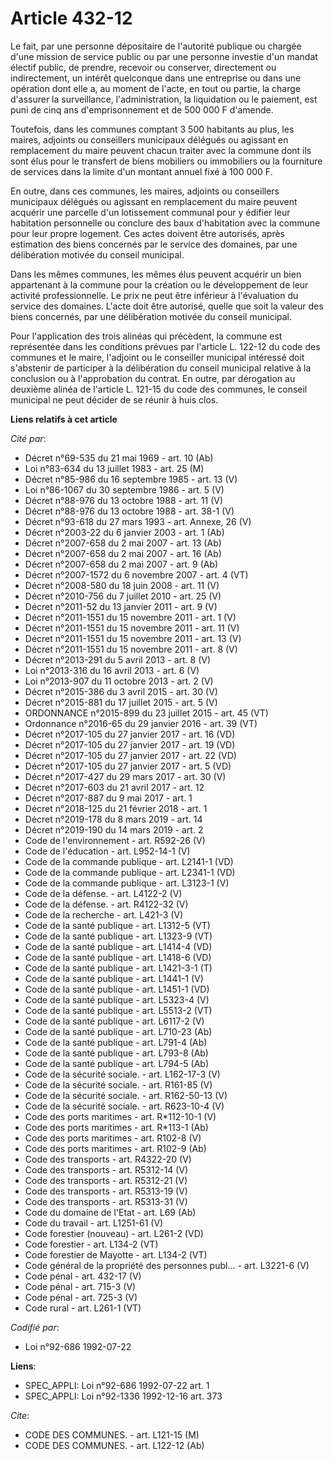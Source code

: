 # Article 432-12

Le fait, par une personne dépositaire de l'autorité publique ou chargée d'une mission de service public ou par une personne
investie d'un mandat électif public, de prendre, recevoir ou conserver, directement ou indirectement, un intérêt quelconque
dans une entreprise ou dans une opération dont elle a, au moment de l'acte, en tout ou partie, la charge d'assurer la
surveillance, l'administration, la liquidation ou le paiement, est puni de cinq ans d'emprisonnement et de 500 000 F
d'amende.

Toutefois, dans les communes comptant 3 500 habitants au plus, les maires, adjoints ou conseillers municipaux délégués ou
agissant en remplacement du maire peuvent chacun traiter avec la commune dont ils sont élus pour le transfert de biens
mobiliers ou immobiliers ou la fourniture de services dans la limite d'un montant annuel fixé à 100 000 F.

En outre, dans ces communes, les maires, adjoints ou conseillers municipaux délégués ou agissant en remplacement du maire
peuvent acquérir une parcelle d'un lotissement communal pour y édifier leur habitation personnelle ou conclure des baux
d'habitation avec la commune pour leur propre logement. Ces actes doivent être autorisés, après estimation des biens
concernés par le service des domaines, par une délibération motivée du conseil municipal.

Dans les mêmes communes, les mêmes élus peuvent acquérir un bien appartenant à la commune pour la création ou le
développement de leur activité professionnelle. Le prix ne peut être inférieur à l'évaluation du service des domaines. L'acte
doit être autorisé, quelle que soit la valeur des biens concernés, par une délibération motivée du conseil municipal.

Pour l'application des trois alinéas qui précèdent, la commune est représentée dans les conditions prévues par l'article L.
122-12 du code des communes et le maire, l'adjoint ou le conseiller municipal intéressé doit s'abstenir de participer à la
délibération du conseil municipal relative à la conclusion ou à l'approbation du contrat. En outre, par dérogation au
deuxième alinéa de l'article L. 121-15 du code des communes, le conseil municipal ne peut décider de se réunir à huis clos.

**Liens relatifs à cet article**

_Cité par_:

  - Décret n°69-535 du 21 mai 1969 - art. 10 (Ab)
  - Loi n°83-634 du 13 juillet 1983 - art. 25 (M)
  - Décret n°85-986 du 16 septembre 1985 - art. 13 (V)
  - Loi n°86-1067 du 30 septembre 1986 - art. 5 (V)
  - Décret n°88-976 du 13 octobre 1988 - art. 11 (V)
  - Décret n°88-976 du 13 octobre 1988 - art. 38-1 (V)
  - Décret n°93-618 du 27 mars 1993 - art. Annexe, 26 (V)
  - Décret n°2003-22 du 6 janvier 2003 - art. 1 (Ab)
  - Décret n°2007-658 du 2 mai 2007 - art. 13 (Ab)
  - Décret n°2007-658 du 2 mai 2007 - art. 16 (Ab)
  - Décret n°2007-658 du 2 mai 2007 - art. 9 (Ab)
  - Décret n°2007-1572 du 6 novembre 2007 - art. 4 (VT)
  - Décret n°2008-580 du 18 juin 2008 - art. 11 (V)
  - Décret n°2010-756 du 7 juillet 2010 - art. 25 (V)
  - Décret n°2011-52 du 13 janvier 2011 - art. 9 (V)
  - Décret n°2011-1551 du 15 novembre 2011 - art. 1 (V)
  - Décret n°2011-1551 du 15 novembre 2011 - art. 11 (V)
  - Décret n°2011-1551 du 15 novembre 2011 - art. 13 (V)
  - Décret n°2011-1551 du 15 novembre 2011 - art. 8 (V)
  - Décret n°2013-291 du 5 avril 2013 - art. 8 (V)
  - Loi n°2013-316 du 16 avril 2013 - art. 6 (V)
  - Loi n°2013-907 du 11 octobre 2013 - art. 2 (V)
  - Décret n°2015-386 du 3 avril 2015 - art. 30 (V)
  - Décret n°2015-881 du 17 juillet 2015 - art. 5 (V)
  - ORDONNANCE n°2015-899 du 23 juillet 2015 - art. 45 (VT)
  - Ordonnance n°2016-65 du 29 janvier 2016 - art. 39 (VT)
  - Décret n°2017-105 du 27 janvier 2017 - art. 16 (VD)
  - Décret n°2017-105 du 27 janvier 2017 - art. 19 (VD)
  - Décret n°2017-105 du 27 janvier 2017 - art. 22 (VD)
  - Décret n°2017-105 du 27 janvier 2017 - art. 5 (VD)
  - Décret n°2017-427 du 29 mars 2017 - art. 30 (V)
  - Décret n°2017-603 du 21 avril 2017 - art. 12
  - Décret n°2017-887 du 9 mai 2017 - art. 1
  - Décret n°2018-125 du 21 février 2018 - art. 1
  - Décret n°2019-178 du 8 mars 2019 - art. 14
  - Décret n°2019-190 du 14 mars 2019 - art. 2
  - Code de l'environnement - art. R592-26 (V)
  - Code de l'éducation - art. L952-14-1 (V)
  - Code de la commande publique - art. L2141-1 (VD)
  - Code de la commande publique - art. L2341-1 (VD)
  - Code de la commande publique - art. L3123-1 (V)
  - Code de la défense. - art. L4122-2 (V)
  - Code de la défense. - art. R4122-32 (V)
  - Code de la recherche - art. L421-3 (V)
  - Code de la santé publique - art. L1312-5 (VT)
  - Code de la santé publique - art. L1323-9 (VT)
  - Code de la santé publique - art. L1414-4 (VD)
  - Code de la santé publique - art. L1418-6 (VD)
  - Code de la santé publique - art. L1421-3-1 (T)
  - Code de la santé publique - art. L1441-1 (V)
  - Code de la santé publique - art. L1451-1 (VD)
  - Code de la santé publique - art. L5323-4 (V)
  - Code de la santé publique - art. L5513-2 (VT)
  - Code de la santé publique - art. L6117-2 (V)
  - Code de la santé publique - art. L710-23 (Ab)
  - Code de la santé publique - art. L791-4 (Ab)
  - Code de la santé publique - art. L793-8 (Ab)
  - Code de la santé publique - art. L794-5 (Ab)
  - Code de la sécurité sociale. - art. L162-17-3 (V)
  - Code de la sécurité sociale. - art. R161-85 (V)
  - Code de la sécurité sociale. - art. R162-50-13 (V)
  - Code de la sécurité sociale. - art. R623-10-4 (V)
  - Code des ports maritimes - art. R*112-10-1 (V)
  - Code des ports maritimes - art. R*113-1 (Ab)
  - Code des ports maritimes - art. R102-8 (V)
  - Code des ports maritimes - art. R102-9 (Ab)
  - Code des transports - art. R4322-20 (V)
  - Code des transports - art. R5312-14 (V)
  - Code des transports - art. R5312-21 (V)
  - Code des transports - art. R5313-19 (V)
  - Code des transports - art. R5313-31 (V)
  - Code du domaine de l'Etat - art. L69 (Ab)
  - Code du travail - art. L1251-61 (V)
  - Code forestier (nouveau) - art. L261-2 (VD)
  - Code forestier - art. L134-2 (VT)
  - Code forestier de Mayotte - art. L134-2 (VT)
  - Code général de la propriété des personnes publ... - art. L3221-6 (V)
  - Code pénal - art. 432-17 (V)
  - Code pénal - art. 715-3 (V)
  - Code pénal - art. 725-3 (V)
  - Code rural - art. L261-1 (VT)

_Codifié par_:

  - Loi n°92-686 1992-07-22

**Liens**:

  - SPEC_APPLI: Loi n°92-686 1992-07-22 art. 1
  - SPEC_APPLI: Loi n°92-1336 1992-12-16 art. 373

_Cite_:

  - CODE DES COMMUNES. - art. L121-15 (M)
  - CODE DES COMMUNES. - art. L122-12 (Ab)
